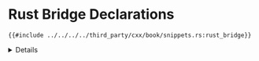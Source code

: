 # Rust Bridge Declarations

```rust,ignore
{{#include ../../../../third_party/cxx/book/snippets.rs:rust_bridge}}
```

<details>

- Items declared in the `extern "Rust"` reference items that are in scope in the
  parent module.
- The CXX code generator uses your `extern "Rust"` section(s) to produce a C++
  header file containing the corresponding C++ declarations. The generated
  header has the same path as the Rust source file containing the bridge, except
  with a .rs.h file extension.

</details>
